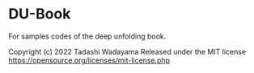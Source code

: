 # DU-Book
For samples codes of the deep unfolding book.


Copyright (c) 2022 Tadashi Wadayama
Released under the MIT license
https://opensource.org/licenses/mit-license.php
